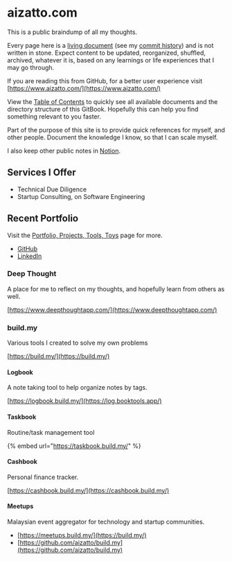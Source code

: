 # aizatto.com

This is a public braindump of all my thoughts.

Every page here is a [living document](https://en.wikipedia.org/wiki/Living_document) \(see my [commit history](https://github.com/aizatto/gitbook-public/commits/master)\) and is not written in stone. Expect content to be updated, reorganized, shuffled, archived, whatever it is, based on any learnings or life experiences that I may go through.

If you are reading this from GitHub, for a better user experience visit [https://www.aizatto.com/](https://www.aizatto.com/)

View the [Table of Contents](table-of-contents.md) to quickly see all available documents and the directory structure of this GitBook. Hopefully this can help you find something relevant to you faster.

Part of the purpose of this site is to provide quick references for myself, and other people. Document the knowledge I know, so that I can scale myself.

I also keep other public notes in [Notion](https://www.notion.so/aizatto/Public-Notes-fbcb9e6b66784c5c96b8e2a5613927b9).

## Services I Offer

* Technical Due Diligence
* Startup Consulting, on Software Engineering

## Recent Portfolio

Visit the [Portfolio, Projects, Tools, Toys](projects-tools-toys.md) page for more.

* [GitHub](https://www.github.com/aizatto/)
* [LinkedIn](https://www.linkedin.com/in/aizatto)

### Deep Thought

A place for me to reflect on my thoughts, and hopefully learn from others as well.

[https://www.deepthoughtapp.com/](https://www.deepthoughtapp.com/)

### build.my

Various tools I created to solve my own problems

[https://build.my/](https://build.my/)

#### Logbook

A note taking tool to help organize notes by tags.

[https://logbook.build.my/](https://log.booktools.app/)

#### Taskbook

Routine/task management tool

{% embed url="https://taskbook.build.my/" %}

#### Cashbook

Personal finance tracker.

[https://cashbook.build.my/](https://cashbook.build.my/)

#### Meetups

Malaysian event aggregator for technology and startup communities.

* [https://meetups.build.my/](https://build.my/)
* [https://github.com/aizatto/build.my](https://github.com/aizatto/build.my)

